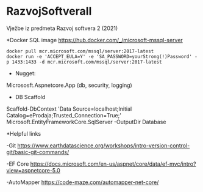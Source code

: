 # RazvojSoftveraII
Vježbe iz predmeta Razvoj softvera 2 (2021)


*Docker SQL image
https://hub.docker.com/_/microsoft-mssql-server

	docker pull mcr.microsoft.com/mssql/server:2017-latest
	docker run -e 'ACCEPT_EULA=Y' -e 'SA_PASSWORD=yourStrong(!)Password' -p 1433:1433 -d mcr.microsoft.com/mssql/server:2017-latest

* Nugget: 

Micrososft.Aspnetcore.App (db, security, logging)

* DB Scaffold

Scaffold-DbContext 'Data Source=localhost;Initial Catalog=eProdaja;Trusted_Connection=True;' Microsoft.EntityFrameworkCore.SqlServer -OutputDir Database


*Helpful links

-Git
https://www.earthdatascience.org/workshops/intro-version-control-git/basic-git-commands/

-EF Core
https://docs.microsoft.com/en-us/aspnet/core/data/ef-mvc/intro?view=aspnetcore-5.0

-AutoMapper
https://code-maze.com/automapper-net-core/


